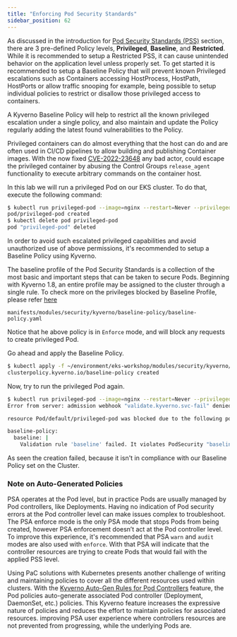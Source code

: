 ```yaml
---
title: "Enforcing Pod Security Standards"
sidebar_position: 62
---
```


As discussed in the introduction for [Pod Security Standards (PSS)](../pod-security-standards/) section, there are 3 pre-defined Policy levels, **Privileged**, **Baseline**, and **Restricted**. While it is recommended to setup a Restricted PSS, it can cause unintended behavior on the application level unless properly set. To get started it is recommended to setup a Baseline Policy that will prevent known Privileged escalations such as Containers accessing HostProcess, HostPath, HostPorts or allow traffic snooping for example, being possible to setup individual policies to restrict or disallow those privileged access to containers.

A Kyverno Baseline Policy will help to restrict all the known privileged escalation under a single policy, and also maintain and update the Policy regularly adding the latest found vulnerabilities to the Policy.

Privileged containers can do almost everything that the host can do and are often used in CI/CD pipelines to allow building and publishing Container images.
With the now fixed [CVE-2022-23648](https://github.com/containerd/containerd/security/advisories/GHSA-crp2-qrr5-8pq7) any bad actor, could escape the privileged container by abusing the Control Groups `release_agent` functionality to execute arbitrary commands on the container host.

In this lab we will run a privileged Pod on our EKS cluster. To do that, execute the following command:

```bash
$ kubectl run privileged-pod --image=nginx --restart=Never --privileged
pod/privileged-pod created
$ kubectl delete pod privileged-pod
pod "privileged-pod" deleted
```

In order to avoid such escalated privileged capabilities and avoid unauthorized use of above permissions, it's recommended to setup a Baseline Policy using Kyverno.

The baseline profile of the Pod Security Standards is a collection of the most basic and important steps that can be taken to secure Pods. Beginning with Kyverno 1.8, an entire profile may be assigned to the cluster through a single rule. To check more on the privileges blocked by Baseline Profile, please refer [here](https://kyverno.io/policies/#:~:text=Baseline%20Pod%20Security%20Standards,cluster%20through%20a%20single%20rule)

```file
manifests/modules/security/kyverno/baseline-policy/baseline-policy.yaml
```

Notice that he above policy is in `Enforce` mode, and will block any requests to create privileged Pod.

Go ahead and apply the Baseline Policy.

```bash
$ kubectl apply -f ~/environment/eks-workshop/modules/security/kyverno/baseline-policy/baseline-policy.yaml
clusterpolicy.kyverno.io/baseline-policy created
```

Now, try to run the privileged Pod again.

```bash
$ kubectl run privileged-pod --image=nginx --restart=Never --privileged
Error from server: admission webhook "validate.kyverno.svc-fail" denied the request: 

resource Pod/default/privileged-pod was blocked due to the following policies 

baseline-policy:
  baseline: |
    Validation rule 'baseline' failed. It violates PodSecurity "baseline:latest": ({Allowed:false ForbiddenReason:privileged ForbiddenDetail:container "privileged-pod" must not set securityContext.privileged=true})
```

As seen the creation failed, because it isn't in compliance with our Baseline Policy set on the Cluster.

### Note on Auto-Generated Policies

PSA operates at the Pod level, but in practice Pods are usually managed by Pod controllers, like Deployments. Having no indication of Pod security errors at the Pod controller level can make issues complex to troubleshoot. The PSA enforce mode is the only PSA mode that stops Pods from being created, however PSA enforcement doesn’t act at the Pod controller level. To improve this experience, it's recommended that PSA `warn` and `audit` modes are also used with `enforce`. With that PSA will indicate that the controller resources are trying to create Pods that would fail with the applied PSS level.

Using PaC solutions with Kubernetes presents another challenge of writing and maintaining policies to cover all the different resources used within clusters. With the [Kyverno Auto-Gen Rules for Pod Controllers](https://kyverno.io/docs/writing-policies/autogen/) feature, the Pod policies auto-generate associated Pod controller (Deployment, DaemonSet, etc.) policies. This Kyverno feature increases the expressive nature of policies and reduces the effort to maintain policies for associated resources. improving PSA user experience where controllers resources are not prevented from progressing, while the underlying Pods are.
